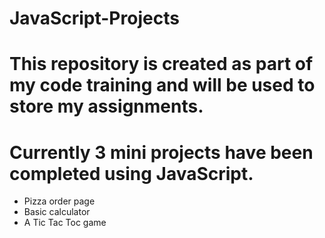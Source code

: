 # JavaScript-Projects
# This repository is created as part of my code training and will be used to store my assignments.
# Currently 3 mini projects have been completed using JavaScript.
-   Pizza order page
-   Basic calculator
-   A Tic Tac Toc game
